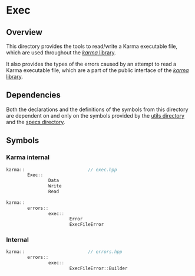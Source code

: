 # Exec

## Overview

This directory provides the tools to read/write a Karma executable file,
which are used throughout the [*karma* library](..).

It also provides the types of the errors caused by an attempt to read a Karma
executable file, which are a part of the public interface of the
[*karma* library](..).

## Dependencies

Both the declarations and the definitions of the symbols from this directory
are dependent on and only on the symbols provided by
the [utils directory](../utils) and the [specs directory](../specs).

## Symbols

### Karma internal

```c++
karma::                        // exec.hpp
        Exec::
                Data
                Write
                Read
                
karma::
        errors::
                exec::
                        Error
                        ExecFileError
```

### Internal

```c++
karma::                        // errors.hpp
        errors::
                exec::
                        ExecFileError::Builder
```

